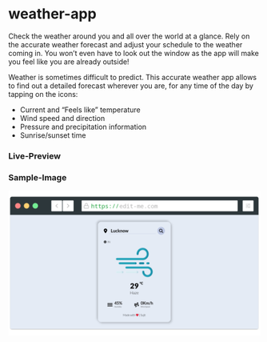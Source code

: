# weather-app

Check the weather around you and all over the world at a glance.
Rely on the accurate weather forecast and adjust your schedule to the weather coming in. You won’t even have to look out the window as the app will make you feel like you are already outside!

Weather is sometimes difficult to predict. This accurate weather app allows to find out a detailed forecast wherever you are, for any time of the day by tapping on the icons:
- Current and “Feels like” temperature
- Wind speed and direction
- Pressure and precipitation information 
- Sunrise/sunset time

### Live-Preview
<!-- [Click Here to View Live Preview](https://amanovishnu.github.io/Weather-App/index.html) -->

### Sample-Image
![Homepage](img/screenshot-rocks.png)
